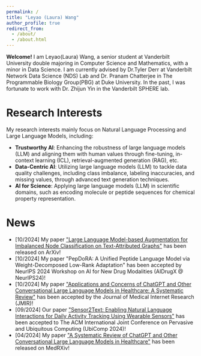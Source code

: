 ```yaml
---
permalink: /
title: "Leyao (Laura) Wang"
author_profile: true
redirect_from: 
  - /about/
  - /about.html
---
```


**Welcome!** 
I am Leyao(Laura) Wang, a senior student at Vanderbilt University double majoring in Computer Science and Mathematics, with a minor in Data Science. I am currently advised by Dr.Tyler Derr at Vanderbilt Network Data Science (NDS) Lab and Dr. Pranam Chatterjee in The Programmable Biology Group(PBG) at Duke University. In the past, I was fortunate to work with Dr. Zhijun Yin in the Vanderbilt SPHERE lab.

Research Interests
======

 My research interests mainly focus on Natural Language Processing and Large Language Models, including:

- **Trustworthy AI**: Enhancing the robustness of large language models (LLM) and aligning them with human values through fine-tuning, in-context learning (ICL), retrieval-augmented generation (RAG), etc.
- **Data-Centric AI**: Utilizing large language models (LLM) to tackle data quality challenges, including class imbalance, labeling inaccuracies, and missing values, through advanced text generation techniques.
- **AI for Science**: Applying large language models (LLM) in scientific domains, such as encoding molecule or peptide sequences for chemical property representation.

News
======
- [10/2024] My paper ["Large Language Model-based Augmentation for Imbalanced Node Classification on Text-Attributed Graphs"](https://arxiv.org/abs/2410.16882) has been released on ArXiv!
- [10/2024] My paper "PepDoRA: A Unified Peptide Language Model via Weight-Decomposed Low-Rank Adaptation" has been accepted by NeurIPS 2024 Workshop on AI for New Drug Modalities (AIDrugX @ NeurIPS24)!
- [10/2024] My paper ["Applications and Concerns of ChatGPT and Other Conversational Large Language Models in Healthcare: A Systematic Review"](https://www.medrxiv.org/content/10.1101/2024.04.26.24306390v1) has been accepted by the Journal of Medical Internet Research (JMIR)!
- [09/2024] Our paper ["Sensor2Text: Enabling Natural Language Interactions for Daily Activity Tracking Using Wearable Sensors"](https://arxiv.org/abs/2410.20034) has been accepted to The ACM International Joint Conference on Pervasive and Ubiquitous Computing (UbiComp 2024)!
- [04/2024] My paper ["A Systematic Review of ChatGPT and Other Conversational Large Language Models in Healthcare"](https://www.medrxiv.org/content/10.1101/2024.04.26.24306390v1) has been released on MedRXiv!
